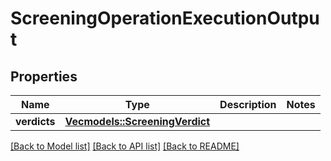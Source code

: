 # ScreeningOperationExecutionOutput

## Properties

Name | Type | Description | Notes
------------ | ------------- | ------------- | -------------
**verdicts** | [**Vec<models::ScreeningVerdict>**](ScreeningVerdict.md) |  | 

[[Back to Model list]](../README.md#documentation-for-models) [[Back to API list]](../README.md#documentation-for-api-endpoints) [[Back to README]](../README.md)



